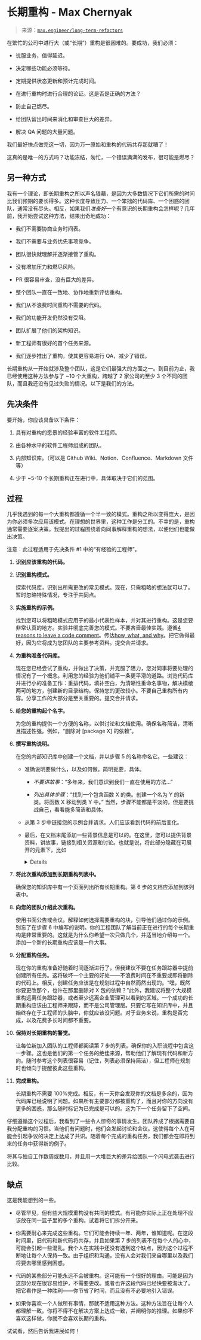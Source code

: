 <!--yml

类别：未分类

日期：2024-05-27 15:14:16

-->

# 长期重构 - Max Chernyak

> 来源：[`max.engineer/long-term-refactors`](https://max.engineer/long-term-refactors)

在繁忙的公司中进行大（或“长期”）重构是很困难的。要成功，我们必须：

+   说服业务，值得延迟。

+   决定哪些功能必须等待。

+   定期提供状态更新和预计完成时间。

+   在进行重构时进行合理的论证。这是否是正确的方法？

+   防止自己燃尽。

+   给团队留出时间来消化和审查巨大的差异。

+   解决 QA 问题的大量问题。

我们最好快点做完这一切，因为万一原始和重构的代码共存那就糟了！

这真的是唯一的方式吗？功能冻结，匆忙，一个错误满满的发布，很可能是燃尽？

## 另一种方式

我有一个理论，即长期重构之所以声名狼藉，是因为大多数情况下它们所需的时间比我们预期的要长得多。这种长度导致压力、一个笨拙的代码库、一个困惑的团队，通常没有尽头。相反，如果我们*准备好*一个有意识的长期重构会怎样呢？几年前，我开始尝试这种方法，结果出奇地成功：

+   我们不需要协商业务时间表。

+   我们不需要与业务优先事项竞争。

+   团队很快就理解并逐渐接管了重构。

+   没有增加压力和燃尽风险。

+   PR 很容易审查，没有巨大的差异。

+   整个团队一直在一致地、协作地重新评估重构。

+   我们从不浪费时间重构不需要的代码。

+   我们的功能开发仍然没有受阻。

+   团队扩展了他们的架构知识。

+   新工程师有很好的首个任务来源。

+   我们逐步推出了重构，使其更容易进行 QA，减少了错误。

长期重构从一开始就涉及整个团队，这是它们最强大的方面之一。到目前为止，我已经使用这种方法参与了 ~10 个大重构，跨越了 2 家公司的至少 3 个不同的团队，而且我还没有见过失败的情况。以下是我们的方法。

## 先决条件

要开始，你应该具备以下条件：

1.  具有对重构的愿景的经验丰富的软件工程师。

1.  由各种水平的软件工程师组成的团队。

1.  内部知识库。（可以是 Github Wiki、Notion、Confluence、Markdown 文件等）

1.  少于 ~5-10 个长期重构正在进行中，具体取决于它们的范围。

## 过程

几乎我遇到的每一个大重构都遵循一个半一致的模式。重构之所以变得庞大，是因为你必须多次应用该模式。在理想的世界里，这种工作是分工的。不幸的是，重构通常需要逐案决策。我提出的过程围绕着向同事解释重构的想法，以便他们也能做出决策。

注意：此过程适用于先决条件 #1 中的“有经验的工程师”。

1.  **识别应该重构的代码。**

1.  **识别重构模式。**

    探索代码库，识别出所需更改的常见模式。现在，只需粗略的想法就可以了。暂时忽略特殊情况，专注于共同点。

1.  **实施重构的示例。**

    找到您可以将粗略模式应用于的最小代表性样本，并对其进行重构。这是您要非常认真的地方。实验并彻底完善您的模式。不要吝啬最佳实践。遵循[4 reasons to leave a code comment](https://max.engineer/reasons-to-leave-comment)。传达[how, what, and why](https://max.engineer/maintainable-code)。把它做得最好，因为它将成为您团队的主要参考资料。提交合并请求。

1.  **为重构准备代码库。**

    现在您已经尝试了重构，并做出了决策，并克服了阻力，您对同事将要处理的情况有了一个概念。利用您的经验为他们铺平一条更平滑的道路。浏览代码库并进行小的准备工作：重排代码，填补空白，为清晰性重命名事物，解决模棱两可的地方，创建新的目录结构。保持您的更改较小。不要自己重构所有内容。分享工作的大部分是至关重要的。提交合并请求。

1.  **给您的重构起个名字。**

    为您的重构提供一个方便的名称，以供讨论和文档使用。确保名称简洁，清晰且描述性强。例如，“删除对 [package X] 的依赖”。 

1.  **撰写重构说明。**

    在您的内部知识库中创建一个文档，并以步骤 5 的名称命名它。一些建议：

    +   准确说明要做什么，以及如何做。简明扼要，具体。

        +   *不要讲故事*：“多年来，我们意识到我们一直在使用的方法…”

        +   *列出具体步骤*：“找到一个包含函数 X 的类。创建一个名为 Y 的新类。将函数 X 移动到类 Y 中。” 当然，步骤不能都是平淡的，但是要挑战自己，看看能多简洁和具体。

    +   从第 3 步中链接您的示例合并请求。人们应该看到代码的前后变化。

    +   最后，在文档末尾添加一些背景信息是可以的。在这里，您可以提供背景资料，讲故事，链接到相关资源和讨论。也就是说，将此部分隐藏在可展开的元素下，比如[<details>](https://developer.mozilla.org/en-US/docs/Web/HTML/Element/details)。我们希望文档专注于模式本身，有必要时可以展开上下文。

1.  **将此次重构添加到长期重构列表中。**

    确保您的知识库中有一个页面列出所有长期重构。第 6 步的文档应添加到该列表中。

1.  **向您的团队介绍此次重构。**

    使用书面公告或会议。解释如何选择需要重构的块，引导他们通过你的示例。别忘了在步骤 6 中编写的说明。你的工程团队了解当前正在进行的每个长期重构是非常重要的。这就是为什么你希望一次只做几个，并适当地介绍每一个。添加一个新的长期重构应该是一件大事。

1.  **分配重构任务。**

    现在你的重构准备好随着时间逐渐进行了，但我建议不要在任务跟踪器中提前创建所有任务。这将破坏一个主要的好处——不浪费时间在不重要或即将删除的代码上。相反，创建任务应该是在规划过程中自然而然出现的。“嘿，既然你要更改那个，也许在那里删除对 X 包的依赖？”此外，我建议将整个大规模重构远离任务跟踪器，或者至少远离企业管理可以看到的区域。一个成功的长期重构应该由工程师来跟踪，而不是公司管理层。只要它写在知识库中，并且始终存在于工程师的头脑中，你就应该没问题。对于业务来说，重构是否完成，以及花费多长时间都不重要。

1.  **保持对长期重构的警觉。**

    让每位新加入团队的工程师都阅读第 7 步的列表。确保你的入职流程中包含这一步骤。这也是他们的第一个任务的绝佳来源，帮助他们了解现有代码和新方向。随时参考这个列表很容易（记住，列表必须保持简洁），但工程师在规划时也倾向于提醒彼此这些重构。

1.  **完成重构。**

    长期重构不需要 100%完成。相反，有一天你会发现你的文档是多余的，因为代码库已经说明了问题。如果所有主要部分都被重构了，而且对你的方向没有更多的困惑，那么随时标记为已完成是可以的。这为下一个任务留下了空间。

仔细遵循这个过程后，我看到了一些令人惊奇的事情发生。团队养成了根据需要自我分配重构的习惯。当他们有问题时，他们会发起讨论和会议。这使得每个人在可能会引起争议的决定上达成了共识。随着每个完成的重构任务，我们都会在即将到来的任务中获得新的例子。

将其与独自工作数周或数月，并且用一大堆巨大的差异给团队一个闪电式袭击进行比较。

## 缺点

这是我能想到的一些。

+   尽管罕见，但有些大规模重构没有共同的模式。有可能你实际上正在处理不应该放在同一篮子里的多个重构。试着将它们拆分开来。

+   你需要耐心来完成这些重构。它们可能会持续一年、两年，谁知道呢。在这段时间里，旧代码和新代码将共存，并且如果第 7 步的列表不在每个人的心中，可能会引起一些混乱。我个人在实践中还没有遇到这个缺点，因为这个过程不断地让每个人保持一致。由于组织和沟通，没有人会对我们来自哪里以及我们将要去哪里感到困惑。

+   代码的某些部分可能永远不会被重构。这可能有一个很好的理由。可能是因为这部分现在很容易维护，不需要更改。或者也许这段代码已经快要被淘汰了。把它看作是一种胜利——你节省了时间，而且没有不必要地引入错误。

+   如果你喜欢一个人做所有事情，那就不适用这种方法。这种方法旨在让每个人都理解一致。你将不得不在解决方案上达成一致，并阐明你的推理。如果你不喜欢这样做，你就不会喜欢长期的重构。

试试看，然后告诉我进展如何！
